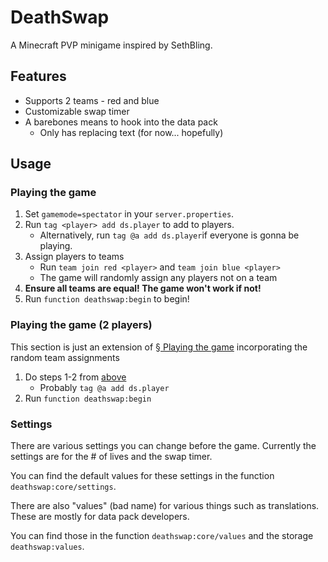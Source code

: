 # DeathSwap
A Minecraft PVP minigame inspired by SethBling.

## Features
- Supports 2 teams - red and blue
- Customizable swap timer
- A barebones means to hook into the data pack
    - Only has replacing text (for now... hopefully)

## Usage

### Playing the game
1. Set `gamemode=spectator` in your `server.properties`.
2. Run `tag <player> add ds.player` to add to players.
    - Alternatively, run `tag @a add ds.player`if everyone is gonna be playing.
3. Assign players to teams
    - Run `team join red <player>` and `team join blue <player>`
    - The game will randomly assign any players not on a team
4. **Ensure all teams are equal! The game won't work if not!**
5. Run `function deathswap:begin` to begin!

### Playing the game (2 players)
This section is just an extension of [§ Playing the game](#playing-the-game) incorporating the random team assignments
1. Do steps 1-2 from [above](#playing-the-game)
    - Probably `tag @a add ds.player`
2. Run `function deathswap:begin`

### Settings
There are various settings you can change before the game.
Currently the settings are for the # of lives and the swap timer.

You can find the default values for these settings in the function `deathswap:core/settings`.

There are also "values" (bad name) for various things such as translations.
These are mostly for data pack developers.

You can find those in the function `deathswap:core/values`
and the storage `deathswap:values`.
